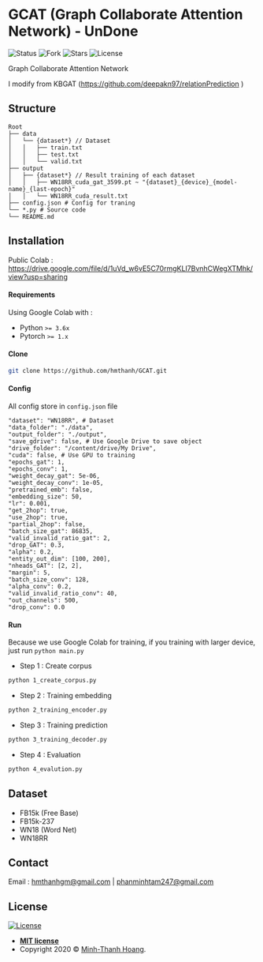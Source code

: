 # GCAT (Graph Collaborate Attention Network) - UnDone
![Status](https://img.shields.io/github/issues/hmthanh/GCAT) ![Fork](https://img.shields.io/github/forks/hmthanh/GCAT)
![Stars](https://img.shields.io/github/stars/hmthanh/GCAT)
![License](https://img.shields.io/github/license/hmthanh/GCAT)


Graph Collaborate Attention Network

I modify from KBGAT (https://github.com/deepakn97/relationPrediction )

## Structure

```
Root
├── data
│   └── {dataset*} // Dataset
│   │   ├── train.txt
│   │   ├── test.txt
│   │   └── valid.txt
├── output
│   ├── {dataset*} // Result training of each dataset
│   │   ├── WN18RR_cuda_gat_3599.pt ~ "{dataset}_{device}_{model-name}_{last-epoch}"
│   │   └── WN18RR_cuda_result.txt
├── config.json # Config for traning
└── *.py # Source code
└── README.md
```


## Installation

Public Colab : https://drive.google.com/file/d/1uVd_w6vE5C70rmgKLI7BvnhCWegXTMhk/view?usp=sharing

#### Requirements

Using Google Colab with :

* Python `>= 3.6x`
* Pytorch `>= 1.x`

#### Clone
```sh
git clone https://github.com/hmthanh/GCAT.git
```

#### Config

All config store in `config.json` file
```
"dataset": "WN18RR", # Dataset
"data_folder": "./data",
"output_folder": "./output",
"save_gdrive": false, # Use Google Drive to save object
"drive_folder": "/content/drive/My Drive",
"cuda": false, # Use GPU to training
"epochs_gat": 1,
"epochs_conv": 1,
"weight_decay_gat": 5e-06,
"weight_decay_conv": 1e-05,
"pretrained_emb": false,
"embedding_size": 50,
"lr": 0.001,
"get_2hop": true,
"use_2hop": true,
"partial_2hop": false,
"batch_size_gat": 86835,
"valid_invalid_ratio_gat": 2,
"drop_GAT": 0.3,
"alpha": 0.2,
"entity_out_dim": [100, 200],
"nheads_GAT": [2, 2],
"margin": 5,
"batch_size_conv": 128,
"alpha_conv": 0.2,
"valid_invalid_ratio_conv": 40,
"out_channels": 500,
"drop_conv": 0.0
```

#### Run

Because we use Google Colab for training, if you training with larger device, just run `python main.py`

* Step 1 : Create corpus

```sh
python 1_create_corpus.py
```
* Step 2 : Training embedding

```sh
python 2_training_encoder.py
```

* Step 3 : Training prediction

```sh
python 3_training_decoder.py
```

* Step 4 : Evaluation

```sh
python 4_evalution.py
```

## Dataset

* FB15k (Free Base)
* FB15k-237
* WN18 (Word Net)
* WN18RR

## Contact

Email : hmthanhgm@gmail.com | phanminhtam247@gmail.com

## License

[![License](http://img.shields.io/:license-mit-blue.svg?style=flat-square)](http://badges.mit-license.org)
- **[MIT license](http://opensource.org/licenses/mit-license.php)**
- Copyright 2020 © <a href="http://hmthanh.github.io" target="_blank">Minh-Thanh Hoang</a>.